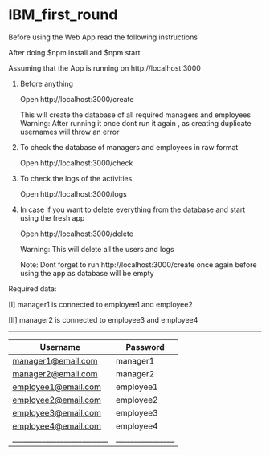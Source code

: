 # IBM_first_round

Before using the Web App read the following instructions

After doing $npm install and $npm start 

Assuming that the App is running on http://localhost:3000

1)
	Before anything
	
	Open http://localhost:3000/create
	
	This will create the database of all required managers and employees
	Warning: After running it once dont run it again , as creating duplicate usernames will throw an error
	
2) 
	To check the database of managers and employees in raw format 
	
	Open http://localhost:3000/check
	
3) 
	To check the logs of the activities 
	
	Open http://localhost:3000/logs	
	
3)
	In case if you want to delete everything from the database and start using the fresh app
	
	Open http://localhost:3000/delete
	
	Warning: This will delete all the users and logs 
	
	Note: Dont forget to run http://localhost:3000/create once again before using the app as database will be empty	
	
	
Required data:

[I] manager1 is connected to employee1 and employee2

[II] manager2 is connected to employee3 and employee4
_____________________________________________
|        Username          |    Password    |
|--------------------------|----------------|
|   manager1@email.com     | 	manager1    |
|   manager2@email.com     |	manager2    |
|   employee1@email.com    |	employee1   |
|   employee2@email.com    |	employee2   |
|   employee3@email.com    |	employee3   |
|   employee4@email.com    |	employee4   |			 	
|__________________________|________________|



